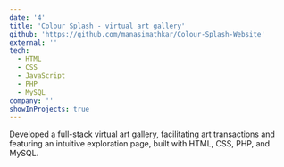 ```yaml
---
date: '4'
title: 'Colour Splash - virtual art gallery'
github: 'https://github.com/manasimathkar/Colour-Splash-Website'
external: ''
tech:
  - HTML
  - CSS
  - JavaScript
  - PHP
  - MySQL
company: ''
showInProjects: true
---
```


Developed a full-stack virtual art gallery, facilitating art transactions and featuring an intuitive exploration page, built with HTML, CSS, PHP, and MySQL.
